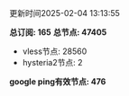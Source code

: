 更新时间2025-02-04 13:13:55

**总订阅: 165**
**总节点: 47405**
- vless节点: 28560
- hysteria2节点: 2

**google ping有效节点: 476**
